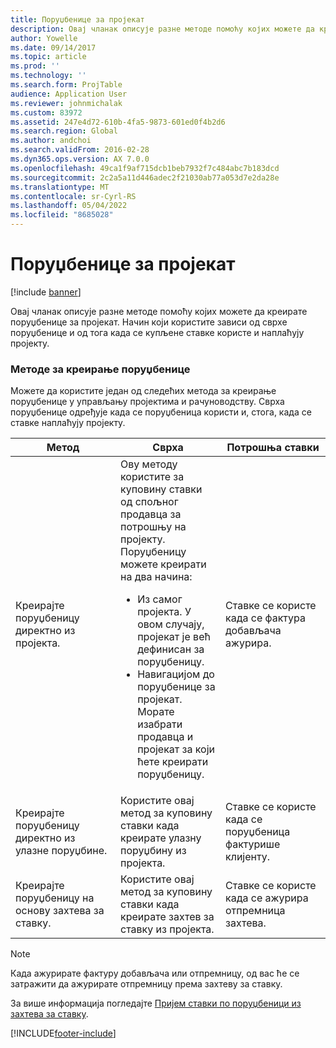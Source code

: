 ```yaml
---
title: Поруџбенице за пројекат
description: Овај чланак описује разне методе помоћу којих можете да креирате поруџбенице за пројекат. Начин који користите зависи од сврхе поруџбенице и од тога када се купљене ставке користе и наплаћују пројекту.
author: Yowelle
ms.date: 09/14/2017
ms.topic: article
ms.prod: ''
ms.technology: ''
ms.search.form: ProjTable
audience: Application User
ms.reviewer: johnmichalak
ms.custom: 83972
ms.assetid: 247e4d72-610b-4fa5-9873-601ed0f4b2d6
ms.search.region: Global
ms.author: andchoi
ms.search.validFrom: 2016-02-28
ms.dyn365.ops.version: AX 7.0.0
ms.openlocfilehash: 49ca1f9af715dcb1beb7932f7c484abc7b183dcd
ms.sourcegitcommit: 2c2a5a11d446adec2f21030ab77a053d7e2da28e
ms.translationtype: MT
ms.contentlocale: sr-Cyrl-RS
ms.lasthandoff: 05/04/2022
ms.locfileid: "8685028"
---
```

# <a name="purchase-orders-for-a-project"></a>Поруџбенице за пројекат

[!include [banner](../includes/banner.md)]

Овај чланак описује разне методе помоћу којих можете да креирате поруџбенице за пројекат. Начин који користите зависи од сврхе поруџбенице и од тога када се купљене ставке користе и наплаћују пројекту.

### <a name="methods-for-creating-a-purchase-order"></a>Методе за креирање поруџбенице

Можете да користите један од следећих метода за креирање поруџбенице у управљању пројектима и рачуноводству. Сврха поруџбенице одређује када се поруџбеница користи и, стога, када се ставке наплаћују пројекту.

<table>
<colgroup>
<col width="33%" />
<col width="33%" />
<col width="33%" />
</colgroup>
<thead>
<tr class="header">
<th>Метод</th>
<th>Сврха</th>
<th>Потрошња ставки</th>
</tr>
</thead>
<tbody>
<tr class="odd">
<td>Креирајте поруџбеницу директно из пројекта.</td>
<td>Ову методу користите за куповину ставки од спољног продавца за потрошњу на пројекту. Поруџбеницу можете креирати на два начина:
<ul>
<li>Из самог пројекта. У овом случају, пројекат је већ дефинисан за поруџбеницу.</li>
<li>Навигацијом до поруџбенице за пројекат. Морате изабрати продавца и пројекат за који ћете креирати поруџбеницу.</li>
</ul></td>
<td>Ставке се користе када се фактура добављача ажурира.</td>
</tr>
<tr class="even">
<td>Креирајте поруџбеницу директно из улазне поруџбине.</td>
<td>Користите овај метод за куповину ставки када креирате улазну поруџбину из пројекта.</td>
<td>Ставке се користе када се поруџбеница фактурише клијенту.</td>
</tr>
<tr class="odd">
<td>Креирајте поруџбеницу на основу захтева за ставку.</td>
<td>Користите овај метод за куповину ставки када креирате захтев за ставку из пројекта.</td>
<td>Ставке се користе када се ажурира отпремница захтева.</td>
</tr>
</tbody>
</table>

> [!NOTE] 
> Када ажурирате фактуру добављача или отпремницу, од вас ће се затражити да ажурирате отпремницу према захтеву за ставку.

За више информација погледајте [Пријем ставки по поруџбеници из захтева за ставку](tasks/receive-items-purchase-order-item-requirement.md).



[!INCLUDE[footer-include](../includes/footer-banner.md)]